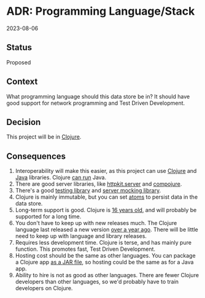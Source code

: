 # ADR: Programming Language/Stack
2023-08-06

## Status
Proposed

## Context
What programming language should this data store be in? It should have good support for network programming and Test Driven Development.

## Decision
This project will be in [Clojure](https://clojure.org/).

## Consequences
1. Interoperability will make this easier, as this project can use [Clojure](https://redis.io/resources/clients/#clojure) and [Java](https://redis.io/resources/clients/) libraries. Clojure [can run](https://clojure.org/reference/java_interop) Java.
2. There are good server libraries, like [httpkit.server](https://http-kit.github.io/http-kit/org.httpkit.server.html) and [compojure](http://weavejester.github.io/compojure/compojure.core.html).
3. There's a good [testing library](https://clojure.github.io/clojure/clojure.test-api.html) and [server mocking library](https://github.com/ring-clojure/ring-mock).
4. Clojure is mainly immutable, but you can set [atoms](https://clojure.org/reference/atoms) to persist data in the data store.
5. Long-term support is good. Clojure is [16 years old](https://en.wikipedia.org/wiki/Clojure), and will probably be supported for a long time.
6. You don't have to keep up with new releases much. The Clojure language last released a new version [over a year ago](https://clojure.org/releases/downloads). There will be little need to keep up with language and library releases.
7. Requires less development time. Clojure is terse, and has mainly pure function. This promotes fast, Test Driven Development.
8. Hosting cost should be the same as other languages. You can package a Clojure app [as a JAR file](https://www.braveclojure.com/java/), so hosting could be the same as for a Java app.
9. Ability to hire is not as good as other languages. There are fewer Clojure developers than other languages, so we'd probably have to train developers on Clojure.
